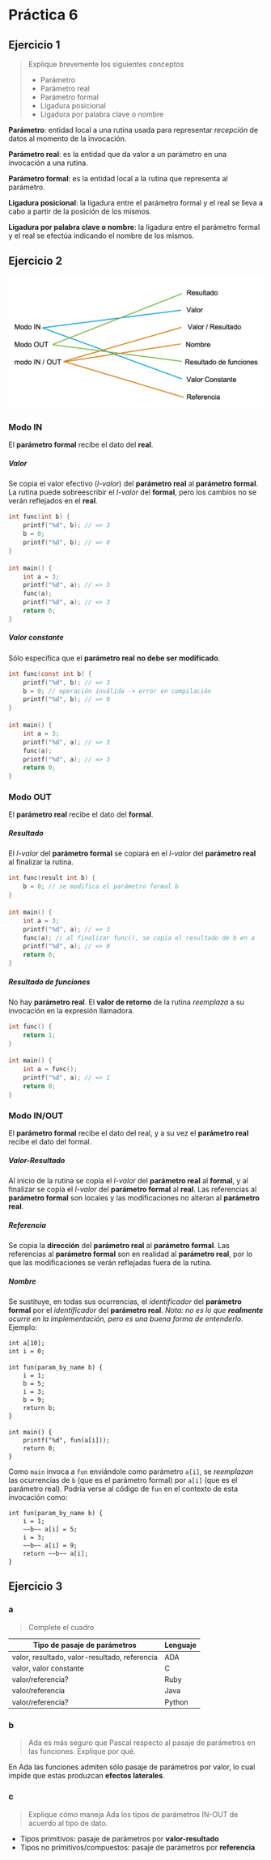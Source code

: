 # Práctica 6

## Ejercicio 1

> Explique brevemente los siguientes conceptos
> 
> * Parámetro
> * Parámetro real
> * Parámetro formal
> * Ligadura posicional
> * Ligadura por palabra clave o nombre

**Parámetro**: entidad local a una rutina usada para representar *recepción* de datos al momento de la invocación.

**Parámetro real**: es la entidad que da valor a un parámetro en una invocación a una rutina.

**Parámetro formal**: es la entidad local a la rutina que representa al parámetro.

**Ligadura posicional**: la ligadura entre el parámetro formal y el real se lleva a cabo a partir de la posición de los mismos.

**Ligadura por palabra clave o nombre**: la ligadura entre el parámetro formal y el real se efectúa indicando el nombre de los mismos.

## Ejercicio 2

![](./images/06_02.png)

### Modo IN

El **parámetro formal** recibe el dato del **real**.

##### Valor

Se copia el valor efectivo (*l-valor*) del **parámetro real** al **parámetro formal**. La rutina puede sobreescribir el *l-valor* del **formal**, pero los cambios no se verán reflejados en el **real**.

```c
int func(int b) {
	printf("%d", b); // => 3
	b = 0;
	printf("%d", b); // => 0
}

int main() {
	int a = 3;
	printf("%d", a); // => 3
	func(a);
	printf("%d", a); // => 3
	return 0;
}
```

##### Valor constante

Sólo especifica que el **parámetro real** **no debe ser modificado**.

```c
int func(const int b) {
	printf("%d", b); // => 3
	b = 0; // operación inválida -> error en compilación
	printf("%d", b); // => 0
}

int main() {
	int a = 3;
	printf("%d", a); // => 3
	func(a);
	printf("%d", a); // => 3
	return 0;
}
```

### Modo OUT

El **parámetro real** recibe el dato del **formal**.

##### Resultado

El *l-valor* del **parámetro formal** se copiará en el *l-valor* del **parámetro real** al finalizar la rutina.

```c
int func(result int b) {
	b = 0; // se modifica el parámetro formal b
}

int main() {
	int a = 3;
	printf("%d", a); // => 3
	func(a); // al finalizar func(), se copia el resultado de b en a
	printf("%d", a); // => 0
	return 0;
}
```

##### Resultado de funciones

No hay **parámetro real**. El **valor de retorno** de la rutina *reemplaza* a su invocación en la expresión llamadora.

```c
int func() {
	return 1;
}

int main() {
	int a = func();
	printf("%d", a); // => 1
	return 0;
}
```

### Modo IN/OUT

El **parámetro formal** recibe el dato del real, y a su vez el **parámetro real** recibe el dato del formal.

##### Valor-Resultado

Al inicio de la rutina se copia el *l-valor* del **parámetro real** al **formal**, y al finalizar se copia el *l-valor* del **parámetro formal** al **real**. Las referencias al **parámetro formal** son locales y las modificaciones no alteran al **parámetro real**.

##### Referencia

Se copia la **dirección** del **parámetro real** al **parámetro formal**. Las referencias al **parámetro formal** son en realidad al **parámetro real**, por lo que las modificaciones se verán reflejadas fuera de la rutina.

##### Nombre

Se sustituye, en todas sus ocurrencias, el *identificador* del **parámetro formal** por el *identificador* del **parámetro real**. *Nota: no es lo que **realmente** ocurre en la implementación, pero es una buena forma de entenderlo*. Ejemplo:

```
int a[10];
int i = 0;

int fun(param_by_name b) {
 	i = 1;
 	b = 5;
 	i = 3;
 	b = 9;
 	return b;
}

int main() {
	printf("%d", fun(a[i]));
	return 0;
}
```

Como `main` invoca a `fun` enviándole como parámetro `a[i]`, se *reemplazan* las ocurrencias de `b` (que es el parámetro formal) por `a[i]` (que es el parámetro real). Podría verse al código de `fun` en el contexto de esta invocación como:

```
int fun(param_by_name b) {
 	i = 1;
 	~~b~~ a[i] = 5;
 	i = 3;
 	~~b~~ a[i] = 9;
 	return ~~b~~ a[i];
}
```

## Ejercicio 3

### a

> Complete el cuadro

Tipo de pasaje de parámetros                  | Lenguaje
---                                           | ---
valor, resultado, valor-resultado, referencia | ADA
valor, valor constante                        | C
valor/referencia?                             | Ruby
valor/referencia                              | Java
valor/referencia?                             | Python

### b

> Ada es más seguro que Pascal respecto al pasaje de parámetros en las funciones. Explique por qué.

En Ada las funciones admiten sólo pasaje de parámetros por valor, lo cual impide que estas produzcan **efectos laterales**.

### c

> Explique cómo maneja Ada los tipos de parámetros IN-OUT de acuerdo al tipo de dato.

* Tipos primitivos: pasaje de parámetros por **valor-resultado**
* Tipos no primitivos/compuestos: pasaje de parámetros por **referencia**